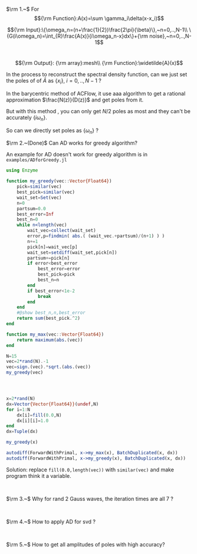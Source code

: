 $\rm 1.~$
For 
$${\rm Function}:A(x)=\sum \gamma_i\delta(x-x_i)$$

$${\rm Input}:\{\omega_n=(n+\frac{1}{2})\frac{2\pi}{\beta}\},~n=0,..,N-1\\
\{G(i\omega_n)=\int_{R}\frac{A(x)}{i\omega_n-x}dx\}+{\rm noise},~n=0,..,N-1$$

$$~$$
$${\rm Output}: {\rm array}:mesh\\
{\rm Function}:\widetilde{A}(x)$$

In the process to reconstruct the spectral density function, can we just set the poles of of $\widetilde{A}$ as $\{x_i\},~i=0,..,N-1$ ?

In the barycentric method of ACFlow, it use aaa algorithm to get a rational approximation $\frac{N(z)}{D(z)}$ and get poles from it.

But with this method , you can only get $N/2$ poles as most and they can't be accurately $\{i\omega_n\}$.

So can we directly set poles as $\{\omega_n\}$ ?

$\rm 2.~(Done)$
Can AD works for greedy algorithm?

An example for AD doesn't work for greedy algorithm is in `examples/ADforGreedy.jl`

```julia
using Enzyme

function my_greedy(vec::Vector{Float64})
    pick=similar(vec)
    best_pick=similar(vec)
    wait_set=Set(vec)
    n=0
    partsum=0.0
    best_error=Inf
    best_n=0
    while n<length(vec)
        wait_vec=collect(wait_set)
        error,p=findmin( abs.( (wait_vec.+partsum)/(n+1) ) )
        n+=1
        pick[n]=wait_vec[p]
        wait_set=setdiff(wait_set,pick[n])
        partsum+=pick[n]
        if error<best_error
            best_error=error
            best_pick=pick
            best_n=n
        end
        if best_error<1e-2
            break
        end
    end
    #@show best_n,n,best_error
    return sum(best_pick.^2)
end

function my_max(vec::Vector{Float64})
    return maximum(abs.(vec))
end

N=15
vec=2*rand(N).-1
vec=sign.(vec).*sqrt.(abs.(vec))
my_greedy(vec)




x=2*rand(N)
dx=Vector{Vector{Float64}}(undef,N)
for i=1:N
    dx[i]=fill(0.0,N)
    dx[i][i]=1.0
end
dx=Tuple(dx)

my_greedy(x)

autodiff(ForwardWithPrimal, x->my_max(x), BatchDuplicated(x, dx))
autodiff(ForwardWithPrimal, x->my_greedy(x), BatchDuplicated(x, dx))
```

Solution: replace `fill(0.0,length(vec))` with `similar(vec)` and make program think it a variable.

$$~$$

$\rm 3.~$
Why for rand 2 Gauss waves, the iteration times are all 7 ?

$$~$$

$\rm 4.~$
How to apply AD for svd ?

$$~$$

$\rm 5.~$
How to get all amplitudes of poles with high accuracy?

